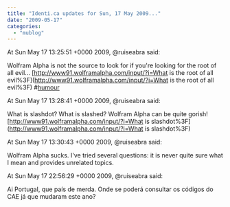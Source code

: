 ```yaml
---
title: "Identi.ca updates for Sun, 17 May 2009..."
date: "2009-05-17"
categories: 
  - "mublog"
---
```


At Sun May 17 13:25:51 +0000 2009, @ruiseabra said:

Wolfram Alpha is not the source to look for if you're looking for the root of all evil... [http://www91.wolframalpha.com/input/?i=What is the root of all evil%3F](http://www91.wolframalpha.com/input/?i=What is the root of all evil%3F) #[humour](http://identi.ca/tag/humour)

At Sun May 17 13:28:41 +0000 2009, @ruiseabra said:

What is slashdot? What is slashed? Wolfram Alpha can be quite gorish! [http://www91.wolframalpha.com/input/?i=What is slashdot%3F](http://www91.wolframalpha.com/input/?i=What is slashdot%3F)

At Sun May 17 13:30:43 +0000 2009, @ruiseabra said:

Wolfram Alpha sucks. I've tried several questions: it is never quite sure what I mean and provides unrelated topics.

At Sun May 17 22:56:29 +0000 2009, @ruiseabra said:

Ai Portugal, que país de merda. Onde se poderá consultar os códigos do CAE já que mudaram este ano?
